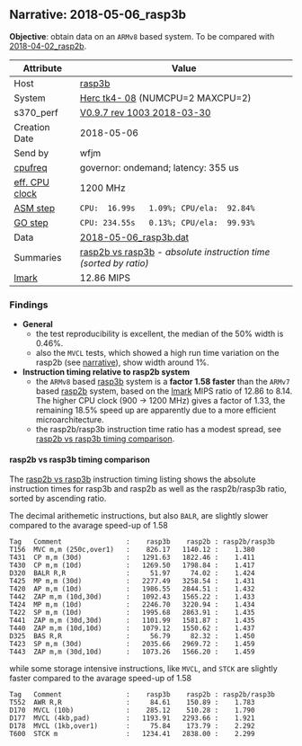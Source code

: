 ## Narrative: 2018-05-06_rasp3b

**Objective**: obtain data on an `ARMv8` based system.
To be compared with [2018-04-02_rasp2b](2018-04-02_rasp2b.md).

| Attribute | Value |
| --------- | ----- |
| Host   | [rasp3b](hostinfo_rasp3b.md) |
| System | [Herc tk4- 08](sysinfo_tk4m08.md) (NUMCPU=2 MAXCPU=2) |
| s370_perf | [V0.9.7  rev  1003  2018-03-30](https://github.com/wfjm/s370-perf/blob/2685ff0/codes/s370_perf.asm) |
| Creation Date | 2018-05-06 |
| Send by | wfjm |
| [cpufreq](README_narr.md#user-content-cpufreq) | governor: ondemand; latency: 355 us |
| [eff. CPU clock](README_narr.md#user-content-effclk) | 1200 MHz |
| [ASM step](README_narr.md#user-content-asm) | `CPU:  16.99s   1.09%; CPU/ela:  92.84%` |
| [GO step](README_narr.md#user-content-go)   | `CPU: 234.55s   0.13%; CPU/ela:  99.93%` |
| Data | [2018-05-06_rasp3b.dat](../data/2018-05-06_rasp3b.dat) |
| Summaries | [rasp2b vs rasp3b](sum_2018-05-08_rasp3b_and_rasp2b.dat) - _absolute instruction time (sorted by ratio)_ |
| [lmark](README_narr.md#user-content-lmark) | 12.86 MIPS |

### <a id="find">Findings</a>
- **General**
  - the test reproducibility is excellent, the median of the 50% width is 0.46%.
  - also the `MVCL` tests, which showed a high run time variation on the rasp2b
    (see [narrative](2018-04-02_rasp2b.md#user-content-find-mvcl-tvar)),
    show width around 1%.
- **Instruction timing relative to rasp2b system**
  - the `ARMv8` based [rasp3b](hostinfo_rasp3b.md) system is a
    **factor 1.58 faster** than the `ARMv7` based
    [rasp2b](hostinfo_rasp2b.md) system,
    based on the [lmark](README_narr.md#user-content-lmark) MIPS ratio of
    12.86 to 8.14. The higher CPU clock (900 -> 1200 MHz) gives a factor
    of 1.33, the remaining 18.5% speed up are apparently due to a more efficient
    microarchitecture.
  - the rasp2b/rasp3b instruction time ratio has a modest spread, see
    [rasp2b vs rasp3b timing comparison](#user-content-find-vs-rasp2b).

#### <a id="find-vs-rasp2b">rasp2b vs rasp3b timing comparison</a>
The [rasp2b vs rasp3b](sum_2018-05-08_rasp3b_and_rasp2b.dat) instruction
timing listing shows the absolute instruction times for rasp3b and rasp2b
as well as the rasp2b/rasp3b ratio, sorted by ascending ratio.

The decimal arithemetic instructions, but also `BALR`, are slightly slower
compared to the avarage speed-up of 1.58
```
Tag   Comment                :    rasp3b    rasp2b : rasp2b/rasp3b
T156  MVC m,m (250c,over1)   :    826.17   1140.12 :    1.380
T431  CP m,m (30d)           :   1291.63   1822.46 :    1.411
T430  CP m,m (10d)           :   1269.50   1798.84 :    1.417
D320  BALR R,R               :     51.97     74.02 :    1.424
T425  MP m,m (30d)           :   2277.49   3258.54 :    1.431
T420  AP m,m (10d)           :   1986.55   2844.51 :    1.432
T442  ZAP m,m (10d,30d)      :   1092.43   1565.22 :    1.433
T424  MP m,m (10d)           :   2246.70   3220.94 :    1.434
T422  SP m,m (10d)           :   1995.68   2863.91 :    1.435
T441  ZAP m,m (30d,30d)      :   1101.99   1581.87 :    1.435
T440  ZAP m,m (10d,10d)      :   1079.12   1550.62 :    1.437
D325  BAS R,R                :     56.79     82.32 :    1.450
T423  SP m,m (30d)           :   2035.66   2969.72 :    1.459
T443  ZAP m,m (30d,10d)      :   1073.26   1566.20 :    1.459
```

while some storage intensive instructions, like `MVCL`, and `STCK` are
slightly faster compared to the avarage speed-up of 1.58
```
Tag   Comment                :    rasp3b    rasp2b : rasp2b/rasp3b
T552  AWR R,R                :     84.61    150.89 :    1.783
D170  MVCL (10b)             :    285.12    510.28 :    1.790
D177  MVCL (4kb,pad)         :   1193.91   2293.66 :    1.921
D178  MVCL (1kb,over1)       :     75.84    173.79 :    2.292
T600  STCK m                 :   1234.41   2838.00 :    2.299
```
